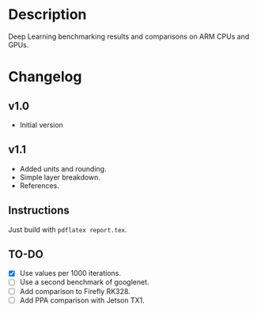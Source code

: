 # Description
Deep Learning benchmarking results and comparisons on ARM CPUs and GPUs.

# Changelog
## v1.0 
* Initial version
## v1.1
* Added units and rounding.
* Simple layer breakdown.
* References.

## Instructions
Just build with `pdflatex report.tex`.

## TO-DO
- [X] Use values per 1000 iterations.
- [ ] Use a second benchmark of googlenet.
- [ ] Add comparison to Firefly RK328.
- [ ] Add PPA comparison with Jetson TX1.
